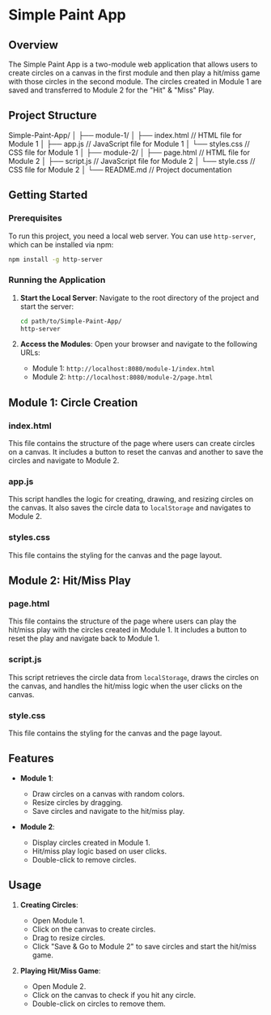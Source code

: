 # Simple Paint App

## Overview

The Simple Paint App is a two-module web application that allows users to create circles on a canvas in the first module and then play a hit/miss game with those circles in the second module. The circles created in Module 1 are saved and transferred to Module 2 for the "Hit" & "Miss" Play.

## Project Structure

Simple-Paint-App/
│
├── module-1/
│   ├── index.html         // HTML file for Module 1
│   ├── app.js             // JavaScript file for Module 1
│   └── styles.css         // CSS file for Module 1
│
├── module-2/
│   ├── page.html          // HTML file for Module 2
│   ├── script.js          // JavaScript file for Module 2
│   └── style.css          // CSS file for Module 2
│
└── README.md              // Project documentation

## Getting Started

### Prerequisites

To run this project, you need a local web server. You can use `http-server`, which can be installed via npm:

```bash
npm install -g http-server
```

### Running the Application

1. **Start the Local Server**:
   Navigate to the root directory of the project and start the server:

   ```bash
   cd path/to/Simple-Paint-App/
   http-server
   ```

2. **Access the Modules**:
   Open your browser and navigate to the following URLs:

   - Module 1: `http://localhost:8080/module-1/index.html`
   - Module 2: `http://localhost:8080/module-2/page.html`

## Module 1: Circle Creation

### index.html

This file contains the structure of the page where users can create circles on a canvas. It includes a button to reset the canvas and another to save the circles and navigate to Module 2.

### app.js

This script handles the logic for creating, drawing, and resizing circles on the canvas. It also saves the circle data to `localStorage` and navigates to Module 2.

### styles.css

This file contains the styling for the canvas and the page layout.

## Module 2: Hit/Miss Play

### page.html

This file contains the structure of the page where users can play the hit/miss play with the circles created in Module 1. It includes a button to reset the play and navigate back to Module 1.

### script.js

This script retrieves the circle data from `localStorage`, draws the circles on the canvas, and handles the hit/miss logic when the user clicks on the canvas.

### style.css

This file contains the styling for the canvas and the page layout.

## Features

- **Module 1**:
  - Draw circles on a canvas with random colors.
  - Resize circles by dragging.
  - Save circles and navigate to the hit/miss play.

- **Module 2**:
  - Display circles created in Module 1.
  - Hit/miss play logic based on user clicks.
  - Double-click to remove circles.

## Usage

1. **Creating Circles**:
   - Open Module 1.
   - Click on the canvas to create circles.
   - Drag to resize circles.
   - Click "Save & Go to Module 2" to save circles and start the hit/miss game.

2. **Playing Hit/Miss Game**:
   - Open Module 2.
   - Click on the canvas to check if you hit any circle.
   - Double-click on circles to remove them.
